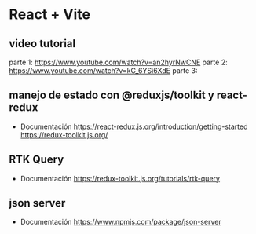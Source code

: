 # React +  Vite

## video tutorial
parte 1: https://www.youtube.com/watch?v=an2hyrNwCNE
parte 2: https://www.youtube.com/watch?v=kC_6YSi6XdE
parte 3: 

## manejo de estado con @reduxjs/toolkit y react-redux
- Documentación
https://react-redux.js.org/introduction/getting-started
https://redux-toolkit.js.org/

## RTK Query
- Documentación
https://redux-toolkit.js.org/tutorials/rtk-query

## json server
- Documentación
https://www.npmjs.com/package/json-server

